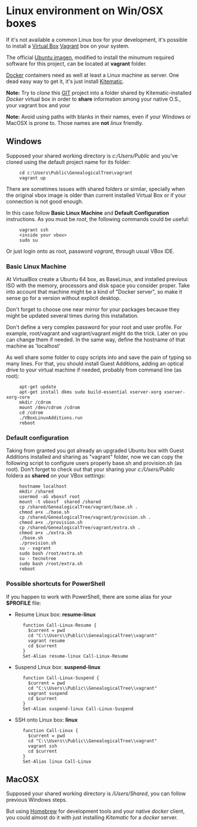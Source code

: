 # Linux environment on Win/OSX boxes 

If it's not available a common Linux box for your development, it's possible to install a [Virtual Box](https://www.virtualbox.org/) [Vagrant](https://www.vagrantup.com/) box on your system.

The official [Ubuntu imagen](https://atlas.hashicorp.com/ubuntu/boxes/vivid64/versions/20150707.0.0), modified to install the minumum required software for this project, can be located at **vagrant** folder.

[Docker](https://www.docker.com/) containers need as well at least a Linux machine as server. One dead easy way to get it, it's just install [Kitematic](https://kitematic.com/).

**Note:** Try to *clone* this [GIT](https://git-scm.com/download/win) project into a folder shared by Kitematic-installed *Docker* virtual box in order to **share** information among your native O.S., your vagrant box and your 

**Note:** Avoid using paths with blanks in their names, even if your Windows or MacOSX is prone to. Those names are **not** *linux* friendly.

## Windows

Supposed your shared working directory is *c:/Users/Public* and you've cloned using the default project name for its folder:

         cd c:\Users\Public\GenealogicalTree\vagrant
         vagrant up

There are sometimes issues with shared folders or similar, specially when the original vbox image is older than current installed Virtual Box or if your connection is not good enough. 

In this case follow **Basic Linux Machine** and **Default Configuration** instructions. As you must be *root*, the following commands could be useful:

         vagrant ssh
         <inside your vbox>
         sudo su

Or just login onto as root, password *vagrant*, through usual VBox IDE. 


### Basic Linux Machine

At VirtualBox create a Ubuntu 64 box, as BaseLinux, and installed previous ISO with the memory, processors and disk space you consider proper. Take into account that machine might be a kind of "Docker server", so make it sense go for a version without explicit desktop.

Don't forget to choose one near mirror for your packages because they might be updated several times during this installation.

Don't define a very complex password for your root and user profile. For example, root/vagrant and vagrant/vagrant might do the trick. Later on you can change them if needed. In the same way, define the hostname of that machine as 'localhost'

As well share some folder to copy scripts into and save the pain of typing so many lines. For that, you should install Guest Additions, adding an optical drive to your virtual machine if needed, probably from command line (as root):

         apt-get update
         apt-get install dkms sudo build-essential xserver-xorg xserver-xorg-core
         mkdir /cdrom
         mount /dev/cdrom /cdrom
         cd /cdrom
         ./VBoxLinuxAdditions.run
         reboot

### Default configuration

Taking from granted you got already an upgraded Ubuntu box with Guest Additions installed and sharing as "vagrant" folder, now we can copy the following script to configure users properly base.sh and provision.sh (as root). Don't forget to check out that your sharing your *c:/Users/Public* foldera as **shared** on your VBox settings:

         hostname localhost
         mkdir /shared
         usermod -aG vboxsf root
         mount -t vboxsf  shared /shared
         cp /shared/GenealogicalTree/vagrant/base.sh .
         chmod a+x ./base.sh
         cp /shared/GenealogicalTree/vagrant/provision.sh .
         chmod a+x ./provision.sh
         cp /shared/GenealogicalTree/vagrant/extra.sh .
         chmod a+x ./extra.sh
         ./base.sh
         ./provision.sh
         su - vagrant
         sudo bash /root/extra.sh
         su - tecnotree
         sudo bash /root/extra.sh
         reboot

### Possible shortcuts for PowerShell

If you happen to work with PowerShell, there are some alias for your **$PROFILE** file:

* Resume Linux box: **resume-linux**

         function Call-Linux-Resume { 
           $current = pwd
           cd "C:\\Users\\Public\\GenealogicalTree\\vagrant"
           vagrant resume 
           cd $current
         }
         Set-Alias resume-linux Call-Linux-Resume

* Suspend Linux box: **suspend-linux**

         function Call-Linux-Suspend { 
           $current = pwd
           cd "C:\\Users\\Public\\GenealogicalTree\\vagrant"
           vagrant suspend 
           cd $current
         }
         Set-Alias suspend-linux Call-Linux-Suspend

* SSH onto Linux box: **linux**

         function Call-Linux { 
           $current = pwd
           cd "C:\\Users\\Public\\GenealogicalTree\\vagrant"
           vagrant ssh 
           cd $current
         }
         Set-Alias linux Call-Linux


## MacOSX

Supposed your shared working directory is */Users/Shared*, you can follow previous Windows steps.

But using [Homebrew](http://brew.sh/) for development tools and your native *docker* client,  you could almost do it with just installing *Kitematic* for a *docker* server.
